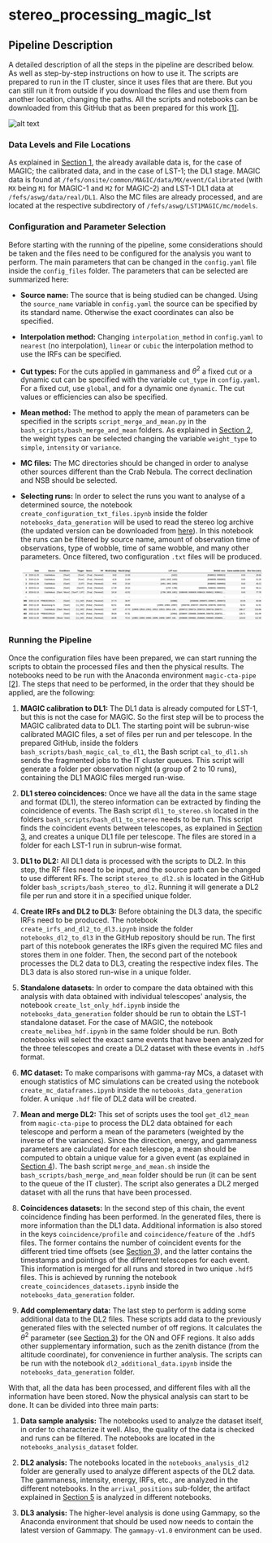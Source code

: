 # stereo_processing_magic_lst
## Pipeline Description

A detailed description of all the steps in the pipeline are described below. As well as step-by-step instructions on how to use it. The scripts are prepared to run in the IT cluster, since it uses files that are there. But you can still run it from outside if you download the files and use them from another location, changing the paths. All the scripts and notebooks can be downloaded from this GitHub that as been prepared for this work [[1]](https://github.com/juanjq/stereo_processing_magic_lst/blob/main/thesis_stereo_magic%26lst1.pdf).

  ![alt text](https://github.com/juanjq/stereo_processing_magic_lst/blob/main/images/stereo-processing-flowchart.png)

### Data Levels and File Locations

As explained in [Section 1](https://github.com/juanjq/stereo_processing_magic_lst/blob/main/thesis_stereo_magic%26lst1.pdf), the already available data is, for the case of MAGIC; the calibrated data, and in the case of LST-1; the DL1 stage. MAGIC data is found at `/fefs/onsite/common/MAGIC/data/MX/event/Calibrated` (with `MX` being `M1` for MAGIC-1 and `M2` for MAGIC-2) and LST-1 DL1 data at `/fefs/aswg/data/real/DL1`. Also the MC files are already processed, and are located at the respective subdirectory of `/fefs/aswg/LST1MAGIC/mc/models`.

### Configuration and Parameter Selection

Before starting with the running of the pipeline, some considerations should be taken and the files need to be configured for the analysis you want to perform. The main parameters that can be changed in the `config.yaml` file inside the `config_files` folder. The parameters that can be selected are summarized here:

- **Source name:** The source that is being studied can be changed. Using the `source_name` variable in `config.yaml` the source can be specified by its standard name. Otherwise the exact coordinates can also be specified.
- **Interpolation method:** Changing `interpolation_method` in `config.yaml` to `nearest` (no interpolation), `linear` or `cubic` the interpolation method to use the IRFs can be specified.
- **Cut types:** For the cuts applied in gammaness and $\theta^2$ a fixed cut or a dynamic cut can be specified with the variable `cut_type` in `config.yaml`. For a fixed cut, use `global`, and for a dynamic one `dynamic`. The cut values or efficiencies can also be specified.
- **Mean method:** The method to apply the mean of parameters can be specified in the scripts `script_merge_and_mean.py` in the `bash_scripts/bash_merge_and_mean` folders. As explained in [Section 2](https://github.com/juanjq/stereo_processing_magic_lst/blob/main/thesis_stereo_magic%26lst1.pdf), the weight types can be selected changing the variable `weight_type` to `simple`, `intensity` or `variance`.
- **MC files:** The MC directories should be changed in order to analyse other sources different than the Crab Nebula. The correct declination and NSB should be selected.
- **Selecting runs:** In order to select the runs you want to analyse of a determined source, the notebook `create_configuration_txt_files.ipynb` inside the folder `notebooks_data_generation` will be used to read the stereo log archive (the updated version can be downloaded from [here](https://docs.google.com/spreadsheets/u/1/d/1Tya0tlK-3fuN6_vXOU5FwJruis5vBA9FALAPLFHOfBQ/edit)). In this notebook the runs can be filtered by source name, amount of observation time of observations, type of wobble, time of same wobble, and many other parameters. Once filtered, two configuration `.txt` files will be produced.
  
  ![alt text](https://github.com/juanjq/stereo_processing_magic_lst/blob/main/images/example_table_stereo_data.png)

### Running the Pipeline

Once the configuration files have been prepared, we can start running the scripts to obtain the processed files and then the physical results. The notebooks need to be run with the Anaconda environment `magic-cta-pipe` [\[2\]](https://github.com/cta-observatory/magic-cta-pipe). The steps that need to be performed, in the order that they should be applied, are the following:

1. **MAGIC calibration to DL1:** The DL1 data is already computed for LST-1, but this is not the case for MAGIC. So the first step will be to process the MAGIC calibrated data to DL1. The starting point will be subrun-wise calibrated MAGIC files, a set of files per run and per telescope. In the prepared GitHub, inside the folders `bash_scripts/bash_magic_cal_to_dl1`, the Bash script `cal_to_dl1.sh` sends the fragmented jobs to the IT cluster queues. This script will generate a folder per observation night (a group of 2 to 10 runs), containing the DL1 MAGIC files merged run-wise.

2. **DL1 stereo coincidences:** Once we have all the data in the same stage and format (DL1), the stereo information can be extracted by finding the coincidence of events. The Bash script `dl1_to_stereo.sh` located in the folders `bash_scripts/bash_dl1_to_stereo` needs to be run. This script finds the coincident events between telescopes, as explained in [Section 3](https://github.com/juanjq/stereo_processing_magic_lst/blob/main/thesis_stereo_magic%26lst1.pdf), and creates a unique DL1 file per telescope. The files are stored in a folder for each LST-1 run in subrun-wise format.

3. **DL1 to DL2:** All DL1 data is processed with the scripts to DL2. In this step, the RF files need to be input, and the source path can be changed to use different RFs. The script `stereo_to_dl2.sh` is located in the GitHub folder `bash_scripts/bash_stereo_to_dl2`. Running it will generate a DL2 file per run and store it in a specified unique folder.

4. **Create IRFs and DL2 to DL3:** Before obtaining the DL3 data, the specific IRFs need to be produced. The notebook `create_irfs_and_dl2_to_dl3.ipynb` inside the folder `notebooks_dl2_to_dl3` in the GitHub repository should be run. The first part of this notebook generates the IRFs given the required MC files and stores them in one folder. Then, the second part of the notebook processes the DL2 data to DL3, creating the respective index files. The DL3 data is also stored run-wise in a unique folder.

5. **Standalone datasets:** In order to compare the data obtained with this analysis with data obtained with individual telescopes' analysis, the notebook `create_lst_only_hdf.ipynb` inside the `notebooks_data_generation` folder should be run to obtain the LST-1 standalone dataset. For the case of MAGIC, the notebook `create_melibea_hdf.ipynb` in the same folder should be run. Both notebooks will select the exact same events that have been analyzed for the three telescopes and create a DL2 dataset with these events in `.hdf5` format.

6. **MC dataset:** To make comparisons with gamma-ray MCs, a dataset with enough statistics of MC simulations can be created using the notebook `create_mc_dataframes.ipynb` inside the `notebooks_data_generation` folder. A unique `.hdf` file of DL2 data will be created.

7. **Mean and merge DL2:** This set of scripts uses the tool `get_dl2_mean` from `magic-cta-pipe` to process the DL2 data obtained for each telescope and perform a mean of the parameters (weighted by the inverse of the variances). Since the direction, energy, and gammaness parameters are calculated for each telescope, a mean should be computed to obtain a unique value for a given event (as explained in [Section 4](https://github.com/juanjq/stereo_processing_magic_lst/blob/main/thesis_stereo_magic%26lst1.pdf)). The bash script `merge_and_mean.sh` inside the `bash_scripts/bash_merge_and_mean` folder should be run (it can be sent to the queue of the IT cluster). The script also generates a DL2 merged dataset with all the runs that have been processed.

8. **Coincidences datasets:** In the second step of this chain, the event coincidence finding has been performed. In the generated files, there is more information than the DL1 data. Additional information is also stored in the keys `coincidence/profile` and `coincidence/feature` of the `.hdf5` files. The former contains the number of coincident events for the different tried time offsets (see [Section 3](https://github.com/juanjq/stereo_processing_magic_lst/blob/main/thesis_stereo_magic%26lst1.pdf)), and the latter contains the timestamps and pointings of the different telescopes for each event. This information is merged for all runs and stored in two unique `.hdf5` files. This is achieved by running the notebook `create_coincidences_datasets.ipynb` inside the `notebooks_data_generation` folder.

9. **Add complementary data:** The last step to perform is adding some additional data to the DL2 files. These scripts add data to the previously generated files with the selected number of off regions. It calculates the $\theta^2$ parameter (see [Section 3](https://github.com/juanjq/stereo_processing_magic_lst/blob/main/thesis_stereo_magic%26lst1.pdf)) for the ON and OFF regions. It also adds other supplementary information, such as the zenith distance (from the altitude coordinate), for convenience in further analysis. The scripts can be run with the notebook `dl2_additional_data.ipynb` inside the `notebooks_data_generation` folder.

With that, all the data has been processed, and different files with all the information have been stored. Now the physical analysis can start to be done. It can be divided into three main parts:

1. **Data sample analysis:** The notebooks used to analyze the dataset itself, in order to characterize it well. Also, the quality of the data is checked and runs can be filtered. The notebooks are located in the `notebooks_analysis_dataset` folder.

2. **DL2 analysis:** The notebooks located in the `notebooks_analysis_dl2` folder are generally used to analyze different aspects of the DL2 data. The gammaness, intensity, energy, IRFs, etc., are analyzed in the different notebooks. In the `arrival_positions` sub-folder, the artifact explained in [Section 5](https://github.com/juanjq/stereo_processing_magic_lst/blob/main/thesis_stereo_magic%26lst1.pdf) is analyzed in different notebooks.

3. **DL3 analysis:** The higher-level analysis is done using Gammapy, so the Anaconda environment that should be used now needs to contain the latest version of Gammapy. The `gammapy-v1.0` environment can be used.
